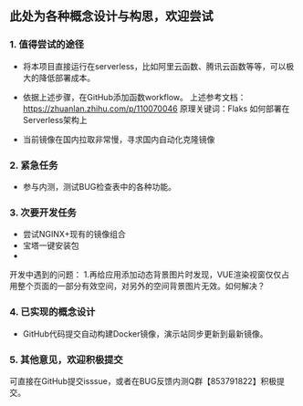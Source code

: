 
## 此处为各种概念设计与构思，欢迎尝试

### 1. 值得尝试的途径
- 将本项目直接运行在serverless，比如阿里云函数、腾讯云函数等等，可以极大的降低部署成本。
- 依据上述步骤，在GitHub添加函数workflow。
上述参考文档：https://zhuanlan.zhihu.com/p/110070046
原理关键词：Flaks 如何部署在Serverless架构上

- 当前镜像在国内拉取非常慢，寻求国内自动化克隆镜像

### 2. 紧急任务
- 参与内测，测试BUG检查表中的各种功能。

### 3. 次要开发任务

- 尝试NGINX+现有的镜像组合
- 宝塔一键安装包
- 

开发中遇到的问题：
1.再给应用添加动态背景图片时发现，VUE渲染视窗仅仅占用整个页面的一部分有效空间，对另外的空间背景图片无效。如何解决？



### 4. 已实现的概念设计
- GitHub代码提交自动构建Docker镜像，演示站同步更新到最新镜像。
  


### 5. 其他意见，欢迎积极提交
可直接在GitHub提交isssue，或者在BUG反馈内测Q群【853791822】积极提交。
